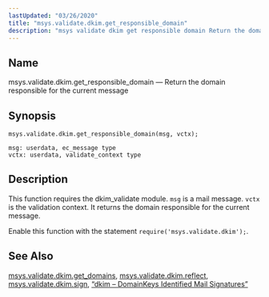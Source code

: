 ```yaml
---
lastUpdated: "03/26/2020"
title: "msys.validate.dkim.get_responsible_domain"
description: "msys validate dkim get responsible domain Return the domain responsible for the current message msys validate dkim get responsible domain msg vctx This function requires the dkim validate module msg is a mail message vctx is the validation context It returns the domain responsible for the current message Enable this..."
---
```


<a name="lua.ref.msys.validate.dkim.get_responsible_domain"></a> 
## Name

msys.validate.dkim.get_responsible_domain — Return the domain responsible for the current message

<a name="idp27143968"></a> 
## Synopsis

`msys.validate.dkim.get_responsible_domain(msg, vctx);`

```
msg: userdata, ec_message type
vctx: userdata, validate_context type
```
<a name="idp27146736"></a> 
## Description

This function requires the dkim_validate module. `msg` is a mail message. `vctx` is the validation context. It returns the domain responsible for the current message.

Enable this function with the statement `require('msys.validate.dkim');`.

<a name="idp27150272"></a> 
## See Also

[msys.validate.dkim.get_domains](/momentum/3/3-reference/lua-ref-msys-validate-dkim-get-domains), [msys.validate.dkim.reflect](/momentum/3/3-reference/lua-ref-msys-validate-dkim-reflect), [msys.validate.dkim.sign](/momentum/3/3-reference/lua-ref-msys-validate-dkim-sign), [“dkim – DomainKeys Identified Mail Signatures”](/momentum/3/3-reference/modules-dkim)